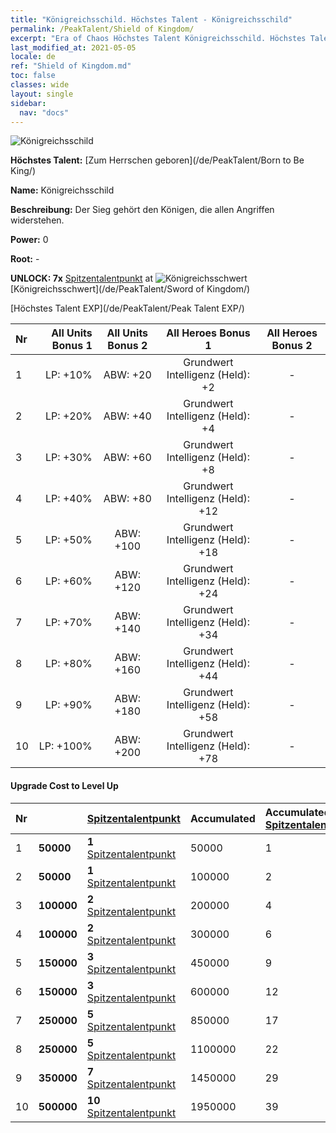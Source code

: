 ```yaml
---
title: "Königreichsschild. Höchstes Talent - Königreichsschild"
permalink: /PeakTalent/Shield of Kingdom/
excerpt: "Era of Chaos Höchstes Talent Königreichsschild. Höchstes Talent Königreichsschild. Königreichsschild"
last_modified_at: 2021-05-05
locale: de
ref: "Shield of Kingdom.md"
toc: false
classes: wide
layout: single
sidebar:
  nav: "docs"
---
```


  ![Königreichsschild](/images/pt/talent_4402.png)

  **Höchstes Talent:** [Zum Herrschen geboren](/de/PeakTalent/Born to Be King/)

  **Name:** Königreichsschild

  **Beschreibung:** Der Sieg gehört den Königen, die allen Angriffen widerstehen.

  **Power:** 0

  **Root:** -

  **UNLOCK: 7x** [Spitzentalentpunkt](/ItemsDE/con_934/) at ![Königreichsschwert](/images/pt/talent_4401.png) [Königreichsschwert](/de/PeakTalent/Sword of Kingdom/)

  [Höchstes Talent EXP](/de/PeakTalent/Peak Talent EXP/)

  | Nr | All Units Bonus 1 | All Units Bonus 2 | All Heroes Bonus 1 | All Heroes Bonus 2 |
  |:---|--------------:|:-------------:|:-------------:|:-------------:|
  | 1 | LP: +10% | ABW: +20 | Grundwert Intelligenz (Held): +2 | - |
  | 2 | LP: +20% | ABW: +40 | Grundwert Intelligenz (Held): +4 | - |
  | 3 | LP: +30% | ABW: +60 | Grundwert Intelligenz (Held): +8 | - |
  | 4 | LP: +40% | ABW: +80 | Grundwert Intelligenz (Held): +12 | - |
  | 5 | LP: +50% | ABW: +100 | Grundwert Intelligenz (Held): +18 | - |
  | 6 | LP: +60% | ABW: +120 | Grundwert Intelligenz (Held): +24 | - |
  | 7 | LP: +70% | ABW: +140 | Grundwert Intelligenz (Held): +34 | - |
  | 8 | LP: +80% | ABW: +160 | Grundwert Intelligenz (Held): +44 | - |
  | 9 | LP: +90% | ABW: +180 | Grundwert Intelligenz (Held): +58 | - |
  | 10 | LP: +100% | ABW: +200 | Grundwert Intelligenz (Held): +78 | - |


#### Upgrade Cost to Level Up

  | Nr | <i class="fas fa-coins"/> | [Spitzentalentpunkt](/ItemsDE/con_934/) | Accumulated <i class="fas fa-coins"/> | Accumulated [Spitzentalentpunkt](/ItemsDE/con_934/) |
  |:---|:--------------|:-------------|:-------------|:-------------|
  | 1 | **50000** | **1** [Spitzentalentpunkt](/ItemsDE/con_934/) | 50000 | 1 |
  | 2 | **50000** | **1** [Spitzentalentpunkt](/ItemsDE/con_934/) | 100000 | 2 |
  | 3 | **100000** | **2** [Spitzentalentpunkt](/ItemsDE/con_934/) | 200000 | 4 |
  | 4 | **100000** | **2** [Spitzentalentpunkt](/ItemsDE/con_934/) | 300000 | 6 |
  | 5 | **150000** | **3** [Spitzentalentpunkt](/ItemsDE/con_934/) | 450000 | 9 |
  | 6 | **150000** | **3** [Spitzentalentpunkt](/ItemsDE/con_934/) | 600000 | 12 |
  | 7 | **250000** | **5** [Spitzentalentpunkt](/ItemsDE/con_934/) | 850000 | 17 |
  | 8 | **250000** | **5** [Spitzentalentpunkt](/ItemsDE/con_934/) | 1100000 | 22 |
  | 9 | **350000** | **7** [Spitzentalentpunkt](/ItemsDE/con_934/) | 1450000 | 29 |
  | 10 | **500000** | **10** [Spitzentalentpunkt](/ItemsDE/con_934/) | 1950000 | 39 |
